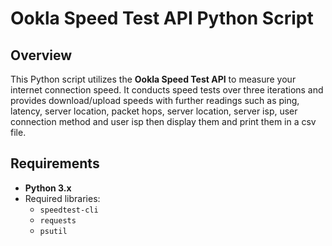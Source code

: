 # Ookla Speed Test API Python Script

## Overview
This Python script utilizes the **Ookla Speed Test API** to measure your internet connection speed. It conducts speed tests over three iterations and provides download/upload speeds with further readings such as ping, latency, server location, packet hops, server location, server isp, user connection method and user isp then display them and print them in a csv file.





## Requirements
- **Python 3.x**
- Required libraries:
  - `speedtest-cli`
  - `requests`
  - `psutil`

